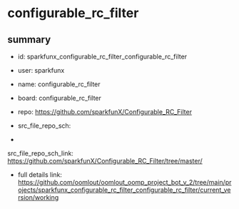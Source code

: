 # configurable_rc_filter
 
## summary 
* id: sparkfunx_configurable_rc_filter_configurable_rc_filter
* user: sparkfunx
* name: configurable_rc_filter
* board: configurable_rc_filter
* repo: https://github.com/sparkfunX/Configurable_RC_Filter



* src_file_repo_sch: 
*
 src_file_repo_sch_link: https://github.com/sparkfunX/Configurable_RC_Filter/tree/master/
* full details link: https://github.com/oomlout/oomlout_oomp_project_bot_v_2/tree/main/projects/sparkfunx_configurable_rc_filter_configurable_rc_filter/current_version/working  






